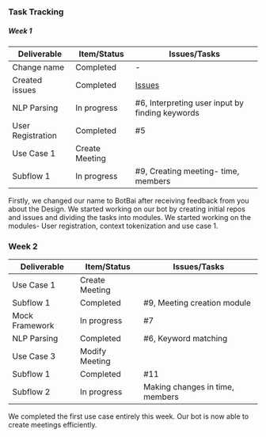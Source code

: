 ### Task Tracking


##### Week 1

| Deliverable       | Item/Status       |  Issues/Tasks
| -------------     | ------------      |  ------------
| Change name       | Completed         |  -
| Created issues    | Completed         |  [Issues](https://github.ncsu.edu/nsingh9/CSC510-Bot/issues)
| NLP Parsing       | In progress       |  #6, Interpreting user input by finding keywords
| User Registration | Completed         |  #5
| Use Case 1        | Create Meeting    
| Subflow 1         | In progress       |  #9, Creating meeting- time, members

Firstly, we changed our name to BotBai after receiving feedback from you about the Design.
We started working on our bot by creating initial repos and issues and dividing the tasks into modules.
We started working on the modules- User registration, context tokenization and use case 1.





### Week 2



| Deliverable       | Item/Status       |  Issues/Tasks
| -------------     | ------------      |  ------------
| Use Case 1        | Create Meeting    
| Subflow 1         | Completed         |  #9, Meeting creation module
| Mock Framework    | In progress       |  #7
| NLP Parsing       | Completed         |  #6, Keyword matching
| Use Case 3        | Modify Meeting    
| Subflow 1         | Completed         |  #11
| Subflow 2         | In progress       |  Making changes in time, members

We completed the first use case entirely this week. Our bot is now able to create meetings efficiently.


